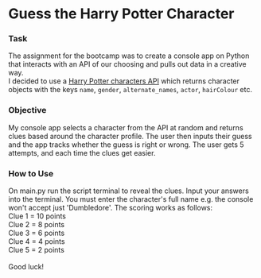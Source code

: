 # Guess the Harry Potter Character
### Task
The assignment for the bootcamp was to create a console app on Python that interacts with an API of our choosing and pulls out data in a creative way. <br>
I decided to use a [Harry Potter characters API](https://hp-api.onrender.com/api/characters) which returns character objects with the keys `name`, `gender`, `alternate_names`, `actor`, `hairColour` etc. 

### Objective
My console app selects a character from the API at random and returns clues based around the character profile. The user then inputs their guess and the app tracks whether the guess is right or wrong. The user gets 5 attempts, and each time the clues get easier. 

### How to Use
On main.py run the script terminal to reveal the clues. Input your answers into the terminal. You must enter the character's full name e.g. the console won't accept just 'Dumbledore'. The scoring works as follows: <br>
Clue 1 = 10 points <br>
Clue 2 = 8 points <br>
Clue 3 = 6 points <br>
Clue 4 = 4 points <br>
Clue 5 = 2 points <br>
<br>
Good luck!